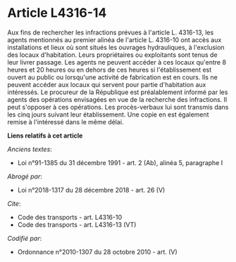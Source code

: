 # Article L4316-14

Aux fins de rechercher les infractions prévues à l'article L. 4316-13, les agents mentionnés au premier alinéa de l'article
L. 4316-10 ont accès aux installations et lieux où sont situés les ouvrages hydrauliques, à l'exclusion des locaux
d'habitation. Leurs propriétaires ou exploitants sont tenus de leur livrer passage. Les agents ne peuvent accéder à ces
locaux qu'entre 8 heures et 20 heures ou en dehors de ces heures si l'établissement est ouvert au public ou lorsqu'une
activité de fabrication est en cours. Ils ne peuvent accéder aux locaux qui servent pour partie d'habitation aux intéressés.
Le procureur de la République est préalablement informé par les agents des opérations envisagées en vue de la recherche des
infractions. Il peut s'opposer à ces opérations. Les procès-verbaux lui sont transmis dans les cinq jours suivant leur
établissement. Une copie en est également remise à l'intéressé dans le même délai.

**Liens relatifs à cet article**

_Anciens textes_:

  - Loi n°91-1385 du 31 décembre 1991 - art. 2 (Ab), alinéa 5, paragraphe I

_Abrogé par_:

  - Loi n°2018-1317 du 28 décembre 2018 - art. 26 (V)

_Cite_:

  - Code des transports - art. L4316-10
  - Code des transports - art. L4316-13 (VT)

_Codifié par_:

  - Ordonnance n°2010-1307 du 28 octobre 2010 - art. (V)
